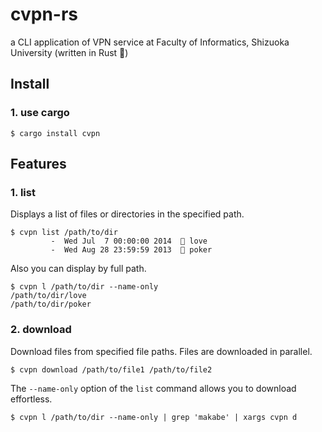 # cvpn-rs

a CLI application of VPN service at Faculty of Informatics, Shizuoka University (written in Rust 🦀)

## Install

### 1. use cargo

```shell
$ cargo install cvpn
```

## Features

### 1. list

Displays a list of files or directories in the specified path.

```shell
$ cvpn list /path/to/dir
         -  Wed Jul  7 00:00:00 2014   love
         -  Wed Aug 28 23:59:59 2013   poker
```

Also you can display by full path.

```shell
$ cvpn l /path/to/dir --name-only
/path/to/dir/love
/path/to/dir/poker
```

### 2. download

Download files from specified file paths.
Files are downloaded in parallel.

```shell
$ cvpn download /path/to/file1 /path/to/file2
```

The `--name-only` option of the `list` command allows you to download effortless.

```shell
$ cvpn l /path/to/dir --name-only | grep 'makabe' | xargs cvpn d
```
